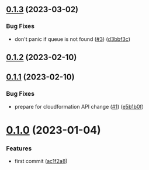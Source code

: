 ## [0.1.3](https://github.com/observeinc/aws-snapshot/compare/v0.1.2...v0.1.3) (2023-03-02)


### Bug Fixes

* don't panic if queue is not found ([#3](https://github.com/observeinc/aws-snapshot/issues/3)) ([d3bbf3c](https://github.com/observeinc/aws-snapshot/commit/d3bbf3c25f88ac9b145c81b77e9d45df5126406f))



## [0.1.2](https://github.com/observeinc/aws-snapshot/compare/v0.1.1...v0.1.2) (2023-02-10)



## [0.1.1](https://github.com/observeinc/aws-snapshot/compare/v0.1.0...v0.1.1) (2023-02-10)


### Bug Fixes

* prepare for cloudformation API change ([#1](https://github.com/observeinc/aws-snapshot/issues/1)) ([e5b1b0f](https://github.com/observeinc/aws-snapshot/commit/e5b1b0f6505d67a4b1528a4dfc2d3d937574862b))



# [0.1.0](https://github.com/observeinc/aws-snapshot/compare/ac1f2a83a3b78e4076d0990d1ad7b950ccc3403d...v0.1.0) (2023-01-04)


### Features

* first commit ([ac1f2a8](https://github.com/observeinc/aws-snapshot/commit/ac1f2a83a3b78e4076d0990d1ad7b950ccc3403d))



